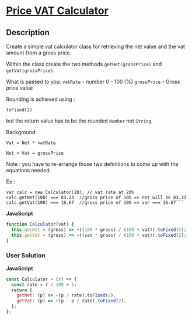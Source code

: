 # [Price VAT Calculator](https://www.codewars.com/kata/5483930b98aa44a34d000e54)

## Description

Create a simple vat calculator class for retrieving the net value and the vat amount from a gross price.

Within the class create the two methods `getNet(grossPrice)` and `getVat(grossPrice)`.

What is passed to you: `vatRate` - number 0 - 100 (%) `grossPrice` - Gross price value

Rounding is achieved using :

    toFixed(2)

but the return value has to be the rounded `Number` not `String`.

Background:

`Vat = Net * vatRate`

`Net + Vat = grossPrice`

Note : you have to re-arrange those two definitions to come up with the equations needed.

Ex :

    var calc = new Calculator(20); // vat rate at 20%
    calc.getNet(100) === 83.33  //gross price of 100 => net will be 83.33
    calc.getVat(100) === 16.67  //gross price of 100 => var === 16.67```

**JavaScript**

```js
function Calculator(vat) {
  this.getNet = (gross) => +((100 * gross) / (100 + vat)).toFixed(2);
  this.getVat = (gross) => +((vat * gross) / (100 + vat)).toFixed(2);
}
```

### User Solution

**JavaScript**

```js
const Calculator = (r) => {
  const rate = r / 100 + 1;
  return {
    getNet: (p) => +(p / rate).toFixed(2),
    getVat: (p) => +(p - p / rate).toFixed(2),
  };
};
```
